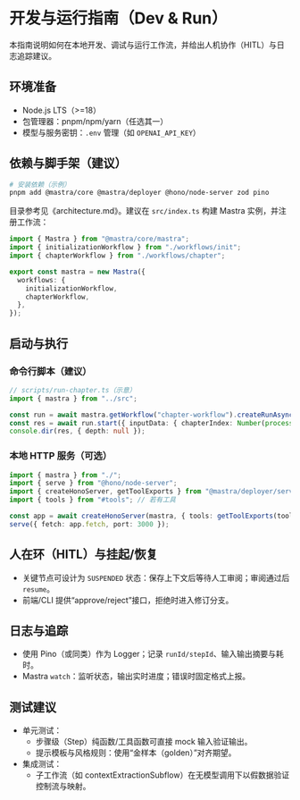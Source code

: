 # 开发与运行指南（Dev & Run）

本指南说明如何在本地开发、调试与运行工作流，并给出人机协作（HITL）与日志追踪建议。

## 环境准备

- Node.js LTS（>=18）
- 包管理器：pnpm/npm/yarn（任选其一）
- 模型与服务密钥：`.env` 管理（如 `OPENAI_API_KEY`）

## 依赖与脚手架（建议）

```bash
# 安装依赖（示例）
pnpm add @mastra/core @mastra/deployer @hono/node-server zod pino
```

目录参考见《architecture.md》。建议在 `src/index.ts` 构建 Mastra 实例，并注册工作流：

```ts
import { Mastra } from "@mastra/core/mastra";
import { initializationWorkflow } from "./workflows/init";
import { chapterWorkflow } from "./workflows/chapter";

export const mastra = new Mastra({
  workflows: {
    initializationWorkflow,
    chapterWorkflow,
  },
});
```

## 启动与执行

### 命令行脚本（建议）

```ts
// scripts/run-chapter.ts（示意）
import { mastra } from "../src";

const run = await mastra.getWorkflow("chapter-workflow").createRunAsync();
const res = await run.start({ inputData: { chapterIndex: Number(process.argv[2] || 1) } });
console.dir(res, { depth: null });
```

### 本地 HTTP 服务（可选）

```ts
import { mastra } from "./";
import { serve } from "@hono/node-server";
import { createHonoServer, getToolExports } from "@mastra/deployer/server";
import { tools } from "#tools"; // 若有工具

const app = await createHonoServer(mastra, { tools: getToolExports(tools) });
serve({ fetch: app.fetch, port: 3000 });
```

## 人在环（HITL）与挂起/恢复

- 关键节点可设计为 `SUSPENDED` 状态：保存上下文后等待人工审阅；审阅通过后 `resume`。
- 前端/CLI 提供“approve/reject”接口，拒绝时进入修订分支。

## 日志与追踪

- 使用 Pino（或同类）作为 Logger；记录 `runId/stepId`、输入输出摘要与耗时。
- Mastra `watch`：监听状态，输出实时进度；错误时固定格式上报。

## 测试建议

- 单元测试：
  - 步骤级（Step）纯函数/工具函数可直接 mock 输入验证输出。
  - 提示模板与风格规则：使用“金样本（golden）”对齐期望。
- 集成测试：
  - 子工作流（如 contextExtractionSubflow）在无模型调用下以假数据验证控制流与映射。

